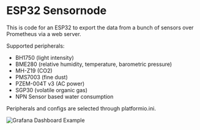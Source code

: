 ESP32 Sensornode
================

This is code for an ESP32 to export the data from a bunch of sensors over
Prometheus via a web server.

Supported peripherals:
* BH1750 (light intensity)
* BME280 (relative humidity, temperature, barometric pressure)
* MH-Z19 (CO2)
* PMS7003 (fine dust)
* PZEM-004T v3 (AC power)
* SGP30 (volatile organic gas)
* NPN Sensor based water consumption

Peripherals and configs are selected through platformio.ini.


![Grafana Dashboard Example](grafana.png)
